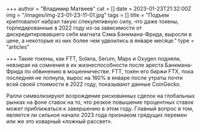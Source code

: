 +++
author = "Владимир Матвеев"
cat = []
date = 2023-01-23T21:32:00Z
img = "/images/img-23-01-23-11-01.jpg"
tags = []
title = "Подъем криптовалют набрал такую спекулятивную силу, что даже токены, торпедированные в 2022 году из-за зависимости от дискредитировавшего себя магната Сэма Бэнкмана-Фрида, выросли в цене, а некоторые из них более чем удвоились в январе месяце."
type = "articles"

+++
Такие токены, как FTT, Solana, Serum, Maps и Oxygen подняли, невзирая на сомнения в их жизнеспособности после ареста Банкмана-Фрида по обвинению в мошенничестве. FTT, токен его биржи FTX, пока последняя не лопнула, вырос на 160% в январе после утраты почти всей своей стоимости в 2022 году, показывают данные CoinGecko. 

Ралли символизируют возрождение рискованных сделок на глобальных рынках на фоне ставок на то, что резкое повышение процентных ставок может приближаться к завершению в этом году. Главный вопрос в том, является ли сильное начало 2023 года признаком грядущих перемен или же это коварный «ложный рассвет».